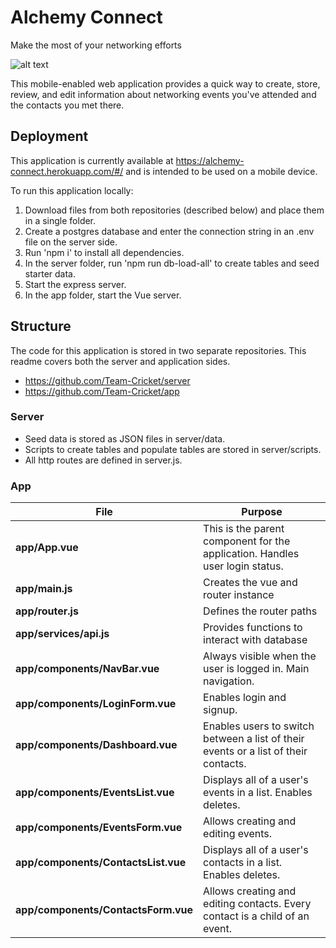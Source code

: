 # Alchemy Connect
Make the most of your networking efforts

![alt text](https://contattafiles.s3.us-west-1.amazonaws.com/tnt9084/WU_ginyTS2HWg7A/AlchemyConnect-Contact-phonemockup.jpg "Alchemy Connect")

This mobile-enabled web application provides a quick way to create, store, review, and edit information about networking events you've attended and the contacts you met there.

## Deployment

This application is currently available at https://alchemy-connect.herokuapp.com/#/ and is intended to be used on a mobile device.

To run this application locally: 
1. Download files from both repositories (described below) and place them in a single folder.   
1. Create a postgres database and enter the connection string in an .env file on the server side.
1. Run 'npm i' to install all dependencies. 
1. In the server folder, run 'npm run db-load-all' to create tables and seed starter data.
1. Start the express server.
1. In the app folder, start the Vue server.

## Structure

The code for this application is stored in two separate repositories.  This readme covers both the server and application sides.
* https://github.com/Team-Cricket/server
* https://github.com/Team-Cricket/app

### Server

* Seed data is stored as JSON files in server/data.
* Scripts to create tables and populate tables are stored in server/scripts.
* All http routes are defined in server.js.

### App

File | Purpose
--- | --- 
**app/App.vue** | This is the parent component for the application.  Handles user login status.
**app/main.js** | Creates the vue and router instance
**app/router.js** | Defines the router paths
**app/services/api.js** | Provides functions to interact with database
**app/components/NavBar.vue** | Always visible when the user is logged in.  Main navigation.
**app/components/LoginForm.vue** | Enables login and signup.
**app/components/Dashboard.vue** | Enables users to switch between a list of their events or a list of their contacts.
**app/components/EventsList.vue** | Displays all of a user's events in a list.  Enables deletes.
**app/components/EventsForm.vue** | Allows creating and editing events.
**app/components/ContactsList.vue** | Displays all of a user's contacts in a list.  Enables deletes.
**app/components/ContactsForm.vue** | Allows creating and editing contacts.  Every contact is a child of an event.  

